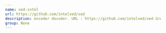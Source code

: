 ```yaml
---
name: xed-intel
url: https://github.com/intelxed/xed
description: encoder decoder. URL : https://github.com/intelxed/xed Groups : None
group: None
---
```

